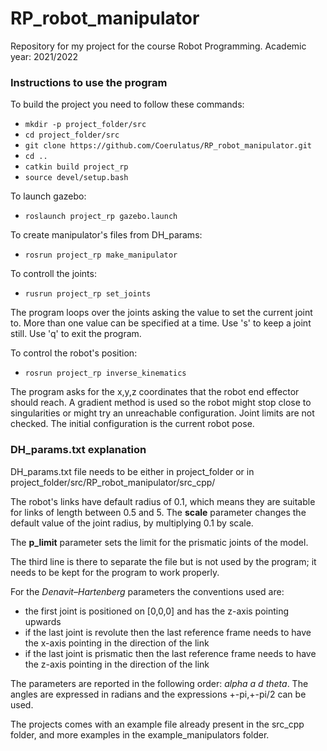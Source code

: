 # RP_robot_manipulator
Repository for my project for the course Robot Programming.
Academic year: 2021/2022

### Instructions to use the program
To build the project you need to follow these commands:
* ```mkdir -p project_folder/src```
* ```cd project_folder/src```
* ```git clone https://github.com/Coerulatus/RP_robot_manipulator.git```
* ```cd ..```
* ```catkin build project_rp```
* ```source devel/setup.bash```

To launch gazebo:
* ```roslaunch project_rp gazebo.launch```

To create manipulator's files from DH_params:
* ```rosrun project_rp make_manipulator```

To controll the joints:
* ```rusrun project_rp set_joints```

The program loops over the joints asking the value to set the current joint to. More than one value can be specified at a time. Use 's' to keep a joint still. Use 'q' to exit the program.

To control the robot's position:
* ```rosrun project_rp inverse_kinematics```

The program asks for the x,y,z coordinates that the robot end effector should reach. A gradient method is used so the robot might stop close to singularities or might try an unreachable configuration. Joint limits are not checked. The initial configuration is the current robot pose.

### DH_params.txt explanation
DH_params.txt file needs to be either in project_folder or in project_folder/src/RP_robot_manipulator/src_cpp/

The robot's links have default radius of 0.1, which means they are suitable for links of length between 0.5 and 5. The **scale** parameter changes the default value of the joint radius, by multiplying 0.1 by scale.

The **p_limit** parameter sets the limit for the prismatic joints of the model.

The third line is there to separate the file but is not used by the program; it needs to be kept for the program to work properly.

For the *Denavit–Hartenberg* parameters the conventions used are:
* the first joint is positioned on [0,0,0] and has the z-axis pointing upwards
* if the last joint is revolute then the last reference frame needs to have the x-axis pointing in the direction of the link
* if the last joint is prismatic then the last reference frame needs to have the z-axis pointing in the direction of the link

The parameters are reported in the following order: *alpha a d theta*. The angles are expressed in radians and the expressions +-pi,+-pi/2 can be used. 

The projects comes with an example file already present in the src_cpp folder, and more examples in the example_manipulators folder.
